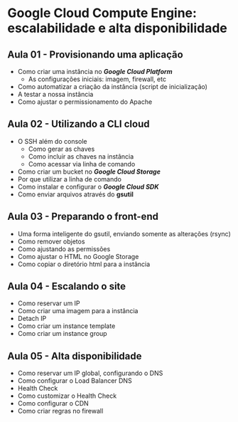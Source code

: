 # Google Cloud Compute Engine: escalabilidade e alta disponibilidade

## Aula 01 - Provisionando uma aplicação
- Como criar uma instância no ***Google Cloud Platform***
  - As configurações iniciais: imagem, firewall, etc
- Como automatizar a criação da instância (script de inicialização)
- A testar a nossa instância
- Como ajustar o permissionamento do Apache

## Aula 02 - Utilizando a CLI cloud
- O SSH além do console
  - Como gerar as chaves
  - Como incluir as chaves na instância
  - Como acessar via linha de comando
- Como criar um bucket no ***Google Cloud Storage***
- Por que utilizar a linha de comando
- Como instalar e configurar o ***Google Cloud SDK***
- Como enviar arquivos através do **gsutil**

## Aula 03 - Preparando o front-end
- Uma forma inteligente do gsutil, enviando somente as alterações (rsync)
- Como remover objetos
- Como ajustando as permissões
- Como ajustar o HTML no Google Storage
- Como copiar o diretório html para a instância

## Aula 04 - Escalando o site
- Como reservar um IP
- Como criar uma imagem para a instância
- Detach IP
- Como criar um instance template
- Como criar um instance group

## Aula 05 - Alta disponibilidade
- Como reservar um IP global, configurando o DNS
- Como configurar o Load Balancer DNS
- Health Check
- Como customizar o Health Check
- Como configurar o CDN
- Como criar regras no firewall